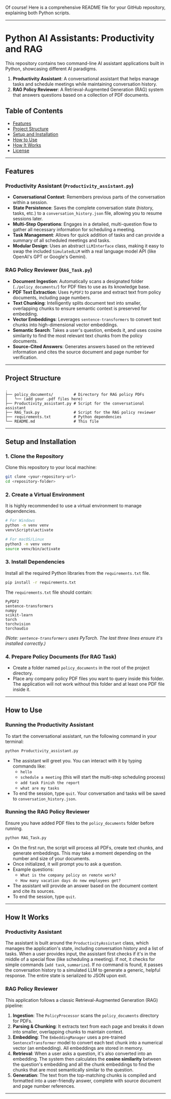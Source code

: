 Of course\! Here is a comprehensive README file for your GitHub repository, explaining both Python scripts.

-----

# Python AI Assistants: Productivity and RAG

This repository contains two command-line AI assistant applications built in Python, showcasing different AI paradigms.

1.  **Productivity Assistant**: A conversational assistant that helps manage tasks and schedule meetings while maintaining conversation history.
2.  **RAG Policy Reviewer**: A Retrieval-Augmented Generation (RAG) system that answers questions based on a collection of PDF documents.

## Table of Contents

  - [Features](https://www.google.com/search?q=%23features)
  - [Project Structure](https://www.google.com/search?q=%23project-structure)
  - [Setup and Installation](https://www.google.com/search?q=%23setup-and-installation)
  - [How to Use](https://www.google.com/search?q=%23how-to-use)
  - [How It Works](https://www.google.com/search?q=%23how-it-works)
  - [License](https://www.google.com/search?q=%23license)

-----

## Features

### Productivity Assistant (`Productivity_assistant.py`)

  - **Conversational Context**: Remembers previous parts of the conversation within a session.
  - **State Persistence**: Saves the complete conversation state (history, tasks, etc.) to a `conversation_history.json` file, allowing you to resume sessions later.
  - **Multi-Step Operations**: Engages in a detailed, multi-question flow to gather all necessary information for scheduling a meeting.
  - **Task Management**: Allows for quick addition of tasks and can provide a summary of all scheduled meetings and tasks.
  - **Modular Design**: Uses an abstract `LLMInterface` class, making it easy to swap the included `SimulatedLLM` with a real language model API (like OpenAI's GPT or Google's Gemini).

### RAG Policy Reviewer (`RAG_Task.py`)

  - **Document Ingestion**: Automatically scans a designated folder (`./policy_documents/`) for PDF files to use as its knowledge base.
  - **PDF Text Extraction**: Uses `PyPDF2` to parse and extract text from policy documents, including page numbers.
  - **Text Chunking**: Intelligently splits document text into smaller, overlapping chunks to ensure semantic context is preserved for embedding.
  - **Vector Embeddings**: Leverages `sentence-transformers` to convert text chunks into high-dimensional vector embeddings.
  - **Semantic Search**: Takes a user's question, embeds it, and uses cosine similarity to find the most relevant text chunks from the policy documents.
  - **Source-Cited Answers**: Generates answers based on the retrieved information and cites the source document and page number for verification.

-----

## Project Structure

```
.
├── policy_documents/         # Directory for RAG policy PDFs
│   └── (add your .pdf files here)
├── Productivity_assistant.py # Script for the conversational assistant
├── RAG_Task.py               # Script for the RAG policy reviewer
├── requirements.txt          # Python dependencies
└── README.md                 # This file
```

-----

## Setup and Installation

### 1\. Clone the Repository

Clone this repository to your local machine:

```bash
git clone <your-repository-url>
cd <repository-folder>
```

### 2\. Create a Virtual Environment

It is highly recommended to use a virtual environment to manage dependencies.

```bash
# For Windows
python -m venv venv
venv\Scripts\activate

# For macOS/Linux
python3 -m venv venv
source venv/bin/activate
```

### 3\. Install Dependencies

Install all the required Python libraries from the `requirements.txt` file.

```bash
pip install -r requirements.txt
```

The `requirements.txt` file should contain:

```
PyPDF2
sentence-transformers
numpy
scikit-learn
torch
torchvision
torchaudio
```

*(Note: `sentence-transformers` uses PyTorch. The last three lines ensure it's installed correctly.)*

### 4\. Prepare Policy Documents (for RAG Task)

  - Create a folder named `policy_documents` in the root of the project directory.
  - Place any company policy PDF files you want to query inside this folder. The application will not work without this folder and at least one PDF file inside it.

-----

## How to Use

### Running the Productivity Assistant

To start the conversational assistant, run the following command in your terminal:

```bash
python Productivity_assistant.py
```

  - The assistant will greet you. You can interact with it by typing commands like:
      - `hello`
      - `schedule a meeting` (this will start the multi-step scheduling process)
      - `add task Finish the report`
      - `what are my tasks`
  - To end the session, type `quit`. Your conversation and tasks will be saved to `conversation_history.json`.

### Running the RAG Policy Reviewer

Ensure you have added PDF files to the `policy_documents` folder before running.

```bash
python RAG_Task.py
```

  - On the first run, the script will process all PDFs, create text chunks, and generate embeddings. This may take a moment depending on the number and size of your documents.
  - Once initialized, it will prompt you to ask a question.
  - Example questions:
      - `What is the company policy on remote work?`
      - `How many vacation days do new employees get?`
  - The assistant will provide an answer based on the document content and cite its sources.
  - To end the session, type `quit`.

-----

## How It Works

### Productivity Assistant

The assistant is built around the `ProductivityAssistant` class, which manages the application's state, including conversation history and a list of tasks. When a user provides input, the assistant first checks if it's in the middle of a special flow (like scheduling a meeting). If not, it checks for simple commands (`add task`, `summarize`). If no command is found, it passes the conversation history to a simulated LLM to generate a generic, helpful response. The entire state is serialized to JSON upon exit.

### RAG Policy Reviewer

This application follows a classic Retrieval-Augmented Generation (RAG) pipeline:

1.  **Ingestion**: The `PolicyProcessor` scans the `policy_documents` directory for PDFs.
2.  **Parsing & Chunking**: It extracts text from each page and breaks it down into smaller, overlapping chunks to maintain context.
3.  **Embedding**: The `EmbeddingManager` uses a pre-trained `SentenceTransformer` model to convert each text chunk into a numerical vector (an embedding). All embeddings are stored in memory.
4.  **Retrieval**: When a user asks a question, it's also converted into an embedding. The system then calculates the **cosine similarity** between the question's embedding and all the chunk embeddings to find the chunks that are most semantically similar to the question.
5.  **Generation**: The text from the top-matching chunks is compiled and formatted into a user-friendly answer, complete with source document and page number references.

-----
